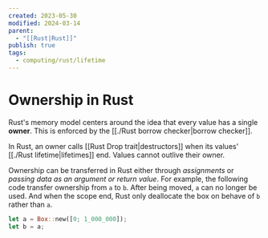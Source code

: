 ```yaml
---
created: 2023-05-30
modified: 2024-03-14
parent:
  - "[[Rust|Rust]]"
publish: true
tags:
  - computing/rust/lifetime
---
```


# Ownership in Rust

Rust's memory model centers around the idea that every value has a single **owner**. This is enforced by the [[./Rust borrow checker|borrow checker]].

In Rust, an owner calls [[Rust Drop trait|destructors]] when its values' [[./Rust lifetime|lifetimes]] end. Values cannot outlive their owner.

Ownership can be transferred in Rust either through _assignments_ or _passing data as an argument or return value_. For example, the following code transfer ownership from `a` to `b`. After being moved, `a` can no longer be used. And when the scope end, Rust only deallocate the box on behave of `b` rather than `a`.
```rust
let a = Box::new([0; 1_000_000]);
let b = a;
```